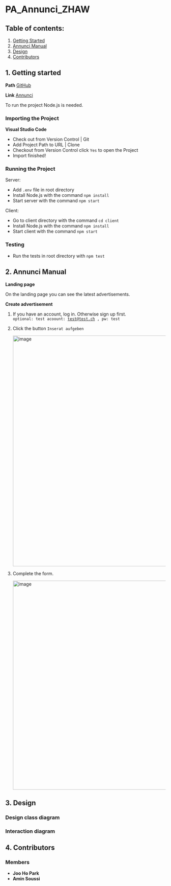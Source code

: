 # PA_Annunci_ZHAW

## Table of contents:
1. [Getting Started](#start)
2. [Annunci Manual](#manual)
3. [Design](#design)
4. [Contributors](#contributors)

<a name="start"></a>
## 1. Getting started
**Path**
[GitHub](https://github.com/iamjhp/Annunci)

**Link**
[Annunci](https://test-er1f.onrender.com/)

  
  To run the project Node.js is needed.  
    
### Importing the Project 
**Visual Studio Code**
* Check out from Version Control | Git
* Add Project Path to URL | Clone
* Checkout from Version Control click <code>Yes</code> to open the Project
* Import finished!

### Running the Project
Server:
* Add <code>.env</code> file in root directory
* Install Node.js with the command <code>npm install</code>
* Start server with the command  <code>npm start</code>

Client:
* Go to client directory with the command  <code>cd client</code>
* Install Node.js with the command  <code>npm install</code>
* Start client with the command  <code>npm start</code>


### Testing
* Run the tests in root directory with <code>npm test</code>

<a name="manual"></a>
## 2. Annunci Manual
**Landing page** <br />

 On the landing page you can see the latest advertisements.

**Create advertisement**
1.  If you have an account, log in. Otherwise sign up first. 
    <br /><code>optional: test acoount: test@test.ch , pw: test</code>

2.  Click the button <code>Inserat aufgeben</code>

    <img width="722" alt="image" src="https://user-images.githubusercontent.com/79464708/203962090-f7138ceb-f8ea-43a4-ab7c-a999eb74364a.png">
    
3.  Complete the form.

    <img width="654" alt="image" src="https://user-images.githubusercontent.com/79464708/203962588-52932f69-650f-468b-9085-5b8a37cac75f.png">
   

<a name="design"></a>
## 3. Design
 ### Design class diagram

 ###  Interaction diagram


<a name="contributors"></a>
## 4. Contributors
### Members

* **Joo Ho Park**
* **Amin Soussi**
